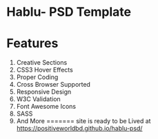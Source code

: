 # Hablu- PSD Template

# Features
1. Creative Sections
2. CSS3 Hover Effects
3. Proper Coding
4. Cross Browser Supported
5. Responsive Design
6. W3C Validation
7. Font Awesome Icons
8. SASS
9. And More
=======
site is ready to be Lived at https://positiveworldbd.github.io/hablu-psd/
